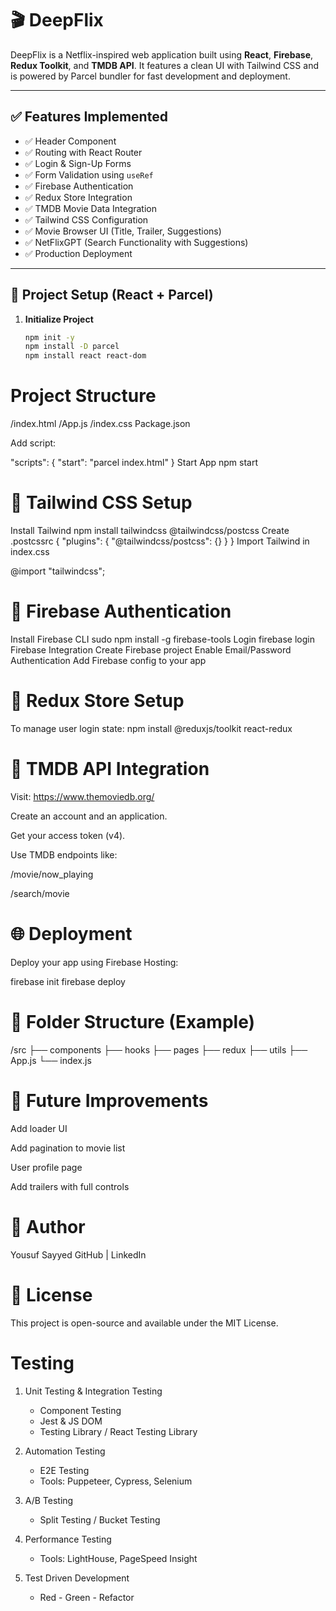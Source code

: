 # 🎬 DeepFlix

DeepFlix is a Netflix-inspired web application built using **React**, **Firebase**, **Redux Toolkit**, and **TMDB API**. It features a clean UI with Tailwind CSS and is powered by Parcel bundler for fast development and deployment.

---

## ✅ Features Implemented

- ✅ Header Component
- ✅ Routing with React Router
- ✅ Login & Sign-Up Forms
- ✅ Form Validation using `useRef`
- ✅ Firebase Authentication
- ✅ Redux Store Integration
- ✅ TMDB Movie Data Integration
- ✅ Tailwind CSS Configuration
- ✅ Movie Browser UI (Title, Trailer, Suggestions)
- ✅ NetFlixGPT (Search Functionality with Suggestions)
- ✅ Production Deployment

---

## 🚀 Project Setup (React + Parcel)

1. **Initialize Project**
   ```bash
   npm init -y
   npm install -D parcel
   npm install react react-dom

# Project Structure

/index.html
/App.js
/index.css
Package.json

Add script:

"scripts": {
  "start": "parcel index.html"
}
Start App
npm start


# 💨 Tailwind CSS Setup

Install Tailwind
npm install tailwindcss @tailwindcss/postcss
Create .postcssrc
{
  "plugins": {
    "@tailwindcss/postcss": {}
  }
}
Import Tailwind in index.css

@import "tailwindcss";

# 🔐 Firebase Authentication

Install Firebase CLI
sudo npm install -g firebase-tools
Login
firebase login
Firebase Integration
Create Firebase project
Enable Email/Password Authentication
Add Firebase config to your app

# 🧠 Redux Store Setup

To manage user login state:
npm install @reduxjs/toolkit react-redux

# 🎥 TMDB API Integration

Visit: https://www.themoviedb.org/

Create an account and an application.

Get your access token (v4).

Use TMDB endpoints like:

/movie/now_playing

/search/movie

# 🌐 Deployment
Deploy your app using Firebase Hosting:

firebase init
firebase deploy

# 📁 Folder Structure (Example)

/src
 ├── components
 ├── hooks
 ├── pages
 ├── redux
 ├── utils
 ├── App.js
 └── index.js


# 🧪 Future Improvements
Add loader UI

Add pagination to movie list

User profile page

Add trailers with full controls

# 📌 Author
Yousuf Sayyed
GitHub | LinkedIn

# 📃 License
This project is open-source and available under the MIT License.

# Testing
1. Unit Testing & Integration Testing
     - Component Testing
     - Jest & JS DOM
     - Testing Library / React Testing Library
       
2. Automation Testing
   - E2E Testing
   - Tools: Puppeteer, Cypress, Selenium
     
3. A/B Testing
   - Split Testing / Bucket Testing
     
4. Performance Testing
   - Tools: LightHouse, PageSpeed Insight
     
5. Test Driven Development
   - Red - Green - Refactor





